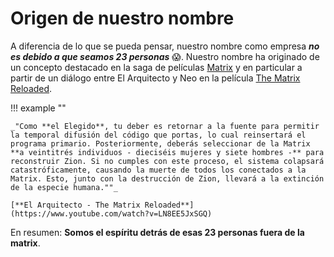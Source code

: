 
# Origen de nuestro nombre

A diferencia de lo que se pueda pensar, nuestro nombre como empresa **_no es debido a que seamos 23 personas_** 😱. Nuestro nombre ha originado de un concepto destacado en la saga de películas [Matrix](https://es.wikipedia.org/wiki/Matrix) y en particular a partir de un diálogo entre El Arquitecto y Neo en la película [The Matrix Reloaded](https://www.imdb.com/title/tt0234215/?ref_=fn_al_tt_3).

!!! example ""

    _"Como **el Elegido**, tu deber es retornar a la fuente para permitir la temporal difusión del código que portas, lo cual reinsertará el programa primario. Posteriormente, deberás seleccionar de la Matrix **a veintitrés individuos - dieciséis mujeres y siete hombres -** para reconstruir Zion. Si no cumples con este proceso, el sistema colapsará catastróficamente, causando la muerte de todos los conectados a la Matrix. Esto, junto con la destrucción de Zion, llevará a la extinción de la especie humana.""_

    [**El Arquitecto - The Matrix Reloaded**](https://www.youtube.com/watch?v=LN8EE5JxSGQ)

En resumen: **Somos el espíritu detrás de esas 23 personas fuera de la matrix**.
